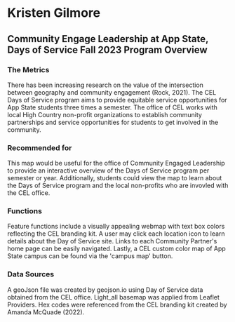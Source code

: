 # Kristen Gilmore 

## Community Engage Leadership at App State, Days of Service Fall 2023 Program Overview
### The Metrics
There has been increasing research on the value of the intersection between geography and community engagement (Rock, 2021). The CEL Days of Service program aims to provide equitable service opportunities for App State students three times a semester. The office of CEL works with local High Country non-profit organizations to establish community partnerships and service opportunities for students to get involved in the community. 

### Recommended for 
This map would be useful for the office of Community Engaged Leadership to provide an interactive overview of the Days of Service program per semester or year. Additionally, students could view the map to learn about the Days of Service program and the local non-profits who are invovled with the CEL office. 

### Functions
Feature functions include a visually appealing webmap with text box colors reflecting the CEL branding kit. A user may click each location icon to learn details about the Day of Service site. Links to each Community Partner's home page can be easily navigated. Lastly, a CEL custom color map of App State campus can be found via the 'campus map' button. 


### Data Sources
A geoJson file was created by geojson.io using Day of Service data obtained from the CEL office. Light_all basemap was applied from Leaflet Providers. Hex codes were referenced from the CEL branding kit created by Amanda McQuade (2022). 

